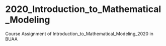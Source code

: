 # 2020_Introduction_to_Mathematical_Modeling
Course Assignment of Introduction_to_Mathematical_Modeling_2020 in BUAA 
